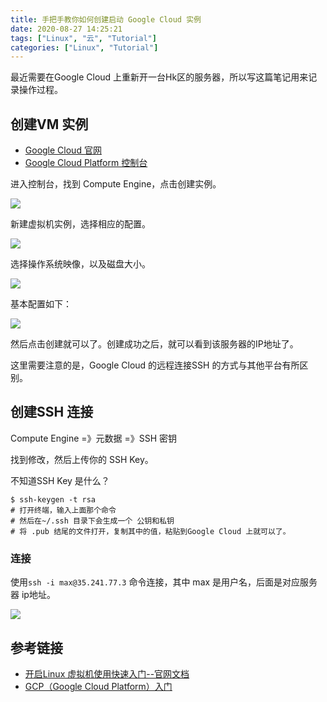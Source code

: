 ```yaml
---
title: 手把手教你如何创建启动 Google Cloud 实例
date: 2020-08-27 14:25:21
tags: ["Linux", "云", "Tutorial"]
categories: ["Linux", "Tutorial"]
---
```


最近需要在Google Cloud 上重新开一台Hk区的服务器，所以写这篇笔记用来记录操作过程。

<!-- more -->

## 创建VM 实例
* [Google Cloud 官网](https://cloud.google.com/)
* [Google Cloud Platform 控制台](https://console.cloud.google.com/)

进入控制台，找到 Compute Engine，点击创建实例。

![](https://cdn.jsdelivr.net/gh/0xAiKang/CDN/blog/images/20200827142145.png)

新建虚拟机实例，选择相应的配置。

![](https://cdn.jsdelivr.net/gh/0xAiKang/CDN/blog/images/20200827142211.png)

选择操作系统映像，以及磁盘大小。

![](https://cdn.jsdelivr.net/gh/0xAiKang/CDN/blog/images/20200827142232.png)

基本配置如下：

![](https://cdn.jsdelivr.net/gh/0xAiKang/CDN/blog/images/20200827142253.png)

然后点击创建就可以了。创建成功之后，就可以看到该服务器的IP地址了。

这里需要注意的是，Google Cloud 的远程连接SSH 的方式与其他平台有所区别。

## 创建SSH 连接
Compute Engine =》元数据 =》SSH 密钥

找到修改，然后上传你的 SSH Key。

不知道SSH Key 是什么？

```
$ ssh-keygen -t rsa
# 打开终端，输入上面那个命令
# 然后在~/.ssh 目录下会生成一个 公钥和私钥
# 将 .pub 结尾的文件打开，复制其中的值，粘贴到Google Cloud 上就可以了。
```

### 连接

使用`ssh -i max@35.241.77.3` 命令连接，其中 max 是用户名，后面是对应服务器 ip地址。

![](https://cdn.jsdelivr.net/gh/0xAiKang/CDN/blog/images/20200827142317.png)

## 参考链接
* [开启Linux 虚拟机使用快速入门--官网文档](https://cloud.google.com/compute/docs/quickstart-linux)
* [GCP（Google Cloud Platform）入门](https://zhuanlan.zhihu.com/p/40983101)